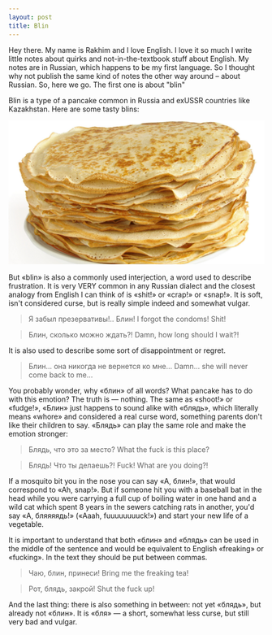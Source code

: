 ```yaml
---
layout: post
title: Blin
---
```

Hey there. My name is Rakhim and I love English. I love it so much I write little notes about quirks and not-in-the-textbook stuff about English. My notes are in Russian, which happens to be my first language. So I thought why not publish the same kind of notes the other way around – about Russian. So, here we go. The first one is about "blin"

Blin is a type of a pancake common in Russia and exUSSR countries like Kazakhstan. Here are some tasty blins:

![](/images/posts/blin.jpg)

But «blin» is also a commonly used interjection, a word used to describe frustration. It is very VERY common in any Russian dialect and the closest analogy from English I can think of is «shit!» or «crap!» or «snap!». It is soft, isn't considered curse, but is really simple indeed and somewhat vulgar.

> Я забыл презервативы!.. Блин!
> I forgot the condoms! Shit!

> Блин, сколько можно ждать?!
> Damn, how long should I wait?!

It is also used to describe some sort of disappointment or regret.

> Блин... она никогда не вернется ко мне...
> Damn... she will never come back to me...

You probably wonder, why «блин» of all words? What pancake has to do with this emotion? The truth is — nothing. The same as «shoot!» or «fudge!», «Блин» just happens to sound alike with «блядь», which literally means «whore» and considered a real curse word, something parents don't like their children to say. «Блядь» can play the same role and make the emotion stronger:

> Блядь, что это за место?
> What the fuck is this place?

> Блядь! Что ты делаешь?!
> Fuck! What are you doing?!

If a mosquito bit you in the nose you can say «А, блин!», that would correspond to «Ah, snap!». But if someone hit you with a baseball bat in the head while you were carrying a full cup of boiling water in one hand and a wild cat which spent 8 years in the sewers catching rats in another, you'd say «А, бляяяядь!» («Aaah, fuuuuuuuuck!») and start your new life of a vegetable.

It is important to understand that both «блин» and «блядь» can be used in the middle of the sentence and would be equivalent to English «freaking» or «fucking». In the text they should be put between commas.

> Чаю, блин, принеси!
> Bring me the freaking tea!

> Рот, блядь, закрой!
> Shut the fuck up!

And the last thing: there is also something in between: not yet «блядь», but already not «блин». It is «бля» — a short, somewhat less curse, but still very bad and vulgar.
